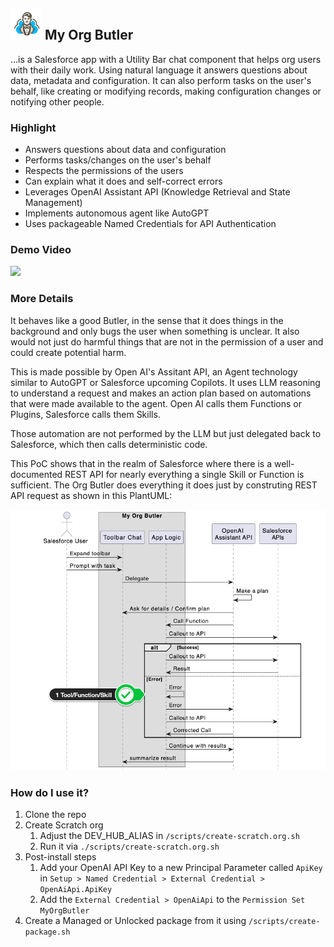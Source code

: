 ## <img src="resources/logo.png"  width="50"/> My Org Butler

...is a Salesforce app with a Utility Bar chat component that helps org users with their daily work. Using natural language it answers questions about data, metadata and configuration. It can also perform tasks on the user's behalf, like creating or modifying records, making configuration changes or notifying other people.

### Highlight

- Answers questions about data and configuration
- Performs tasks/changes on the user's behalf
- Respects the permissions of the users
- Can explain what it does and self-correct errors
- Leverages OpenAI Assistant API (Knowledge Retrieval and State Management)
- Implements autonomous agent like AutoGPT
- Uses packageable Named Credentials for API Authentication

### Demo Video

[![](http://img.youtube.com/vi/fcNnBZFvQHc/hqdefault.jpg)](https://youtu.be/fcNnBZFvQHc "")

### More Details

It behaves like a good Butler, in the sense that it does things in the background and only bugs the user when something is unclear. It also would not just do harmful things that are not in the permission of a user and could create potential harm.

This is made possible by Open AI's Assitant API, an Agent technology similar to AutoGPT or Salesforce upcoming Copilots. It uses LLM reasoning to understand a request and makes an action plan based on automations that were made available to the agent. Open AI calls them Functions or Plugins, Salesforce calls them Skills.

Those automation are not performed by the LLM but just delegated back to Salesforce, which then calls deterministic code.

This PoC shows that in the realm of Salesforce where there is a well-documented REST API for nearly everything a single Skill or Function is sufficient. The Org Butler does everything it does just by construting REST API request as shown in this PlantUML:

![](/resources/plantuml.png)

### How do I use it?

1. Clone the repo
1. Create Scratch org
    1. Adjust the DEV_HUB_ALIAS in `/scripts/create-scratch.org.sh`
    1. Run it via `./scripts/create-scratch.org.sh`
1. Post-install steps
    1. Add your OpenAI API Key to a new Principal Parameter called `ApiKey` in `Setup > Named Credential > External Credential > OpenAiApi.ApiKey`
    1. Add the `External Credential > OpenAiApi` to the `Permission Set MyOrgButler` 
1. Create a Managed or Unlocked package from it using `/scripts/create-package.sh`